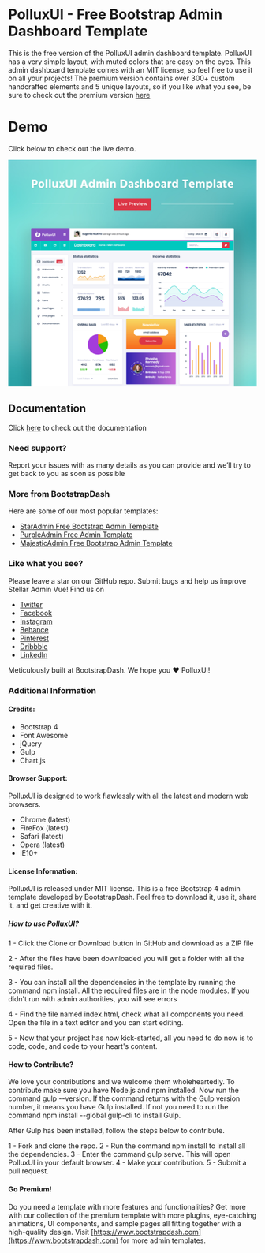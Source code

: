 # PolluxUI - Free Bootstrap Admin Dashboard Template

This is the free version of the PolluxUI admin dashboard template. PolluxUI has a very simple layout, with muted colors that are easy on the eyes. This admin dashboard template comes with an MIT license, so feel free to use it on all your projects! The premium version contains over 300+ custom handcrafted elements and 5 unique layouts, so if you like what you see, be sure to check out the premium version [here](https://www.bootstrapdash.com/product/polluxui/)

<h1>Demo</h1>
Click below to check out the live demo.

[![N|Solid](preview.jpg)](https://bootstrapdash.com/demo/polluxui-free/template/)


## Documentation
Click [here](https://bootstrapdash.com/demo/polluxui-free/docs/documentation.html) to check out the documentation

### Need support?
Report your issues with as many details as you can provide and we’ll try to get back to you as soon as possible

### More from BootstrapDash
Here are some of our most popular templates:

- [StarAdmin Free Bootstrap Admin Template](https://github.com/BootstrapDash/StarAdmin-Free-Bootstrap-Admin-Template)
- [PurpleAdmin Free Admin Template](https://github.com/BootstrapDash/PurpleAdmin-Free-Admin-Template)
- [MajesticAdmin Free Bootstrap Admin Template](https://github.com/BootstrapDash/MajesticAdmin-Free-Bootstrap-Admin-Template)
  
### Like what you see?
Please leave a star on our GitHub repo.
Submit bugs and help us improve Stellar Admin Vue!
Find us on 
- [Twitter](https://twitter.com/bootstrapdash?lang=en) 
- [Facebook](https://www.facebook.com/bootstrapdash/)
- [Instagram](https://www.instagram.com/bootstrapdash/?hl=en)
- [Behance](https://www.behance.net/bootstrapdash)
- [Pinterest](https://www.pinterest.com/bootstrapdash/)
- [Dribbble](https://dribbble.com/bootstrapdash)
- [LinkedIn](https://in.linkedin.com/in/bootstrapdash)

Meticulously built at BootstrapDash. We hope you ❤ PolluxUI!
### Additional Information

#### Credits:
- Bootstrap 4
- Font Awesome
- jQuery
- Gulp
- Chart.js

#### Browser Support:
PolluxUI is designed to work flawlessly with all the latest and modern web browsers.

- Chrome (latest)
- FireFox (latest)
- Safari (latest)
- Opera (latest)
- IE10+

#### License Information:

PolluxUI is released under MIT license. This is a free Bootstrap 4 admin template developed by BootstrapDash. Feel free to download it, use it, share it, and get creative with it.

##### How to use PolluxUI?

1 - Click the Clone or Download button in GitHub and download as a ZIP file

2 - After the files have been downloaded you will get a folder with all the required files.

3 - You can install all the dependencies in the template by running the command npm install. All the required files are in the node modules. If you didn't run with admin authorities, you will see errors

4 - Find the file named index.html, check what all components you need. Open the file in a text editor and you can start editing.

5 - Now that your project has now kick-started, all you need to do now is to code, code, and code to your heart's content.


#### How to Contribute?
We love your contributions and we welcome them wholeheartedly. To contribute make sure you have Node.js and npm installed. Now run the command gulp --version. If the command returns with the Gulp version number, it means you have Gulp installed. If not you need to run the command npm install --global gulp-cli to install Gulp.


After Gulp has been installed, follow the steps below to contribute.

1 - Fork and clone the repo.
2 - Run the command npm install to install all the dependencies.
3 - Enter the command gulp serve. This will open PolluxUI in your default browser.
4 - Make your contribution.
5 - Submit a pull request.


#### Go Premium!

Do you need a template with more features and functionalities? Get more with our collection of the premium template with more plugins, eye-catching animations, UI components, and sample pages all fitting together with a high-quality design. Visit [https://www.bootstrapdash.com](https://www.bootstrapdash.com) for more admin templates.